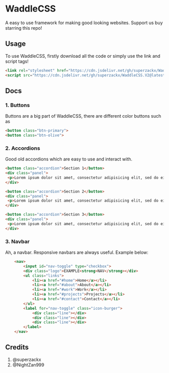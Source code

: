 # WaddleCSS

A easy to use framework for making good looking websites. Support us buy starring this repo!

## Usage

To use WaddleCSS, firstly download all the code or simply use the link and script tags!
```html
<link rel="stylesheet" href="https://cdn.jsdelivr.net/gh/superzackx/WaddleCSS.V2@latest/app.css">
<script src="https://cdn.jsdelivr.net/gh/superzackx/WaddleCSS.V2@latest/script.js"></script>
```

## Docs

### 1. Buttons

Buttons are a big part of WaddleCSS, there are different color buttons such as
 ```html
 <button class="btn-primary">
 <button class="btn-olive">
 ```
 
 ### 2. Accordions
 
 Good old accordions which are easy to use and interact with.
 ```html
 <button class="accordion">Section 1</button>
<div class="panel">
  <p>Lorem ipsum dolor sit amet, consectetur adipisicing elit, sed do eiusmod tempor incididunt ut labore et dolore magna aliqua. Ut enim ad minim veniam, quis nostrud exercitation ullamco laboris nisi ut aliquip ex ea commodo consequat.</p>
</div>

<button class="accordion">Section 2</button>
<div class="panel">
  <p>Lorem ipsum dolor sit amet, consectetur adipisicing elit, sed do eiusmod tempor incididunt ut labore et dolore magna aliqua. Ut enim ad minim veniam, quis nostrud exercitation ullamco laboris nisi ut aliquip ex ea commodo consequat.</p>
</div>

<button class="accordion">Section 3</button>
<div class="panel">
  <p>Lorem ipsum dolor sit amet, consectetur adipisicing elit, sed do eiusmod tempor incididunt ut labore et dolore magna aliqua. Ut enim ad minim veniam, quis nostrud exercitation ullamco laboris nisi ut aliquip ex ea commodo consequat.</p>
</div>
 ```
 
### 3. Navbar

Ah, a navbar. Responsive navbars are always useful. Example below:

```html
    <nav>
        <input id="nav-toggle" type="checkbox">
        <div class="logo">EXAMPLE<strong>NAV</strong></div>
        <ul class="links">
            <li><a href="#home">Home</a></li>
            <li><a href="#about">About</a></li>
            <li><a href="#work">Work</a></li>
            <li><a href="#projects">Projects</a></li>
            <li><a href="#contact">Contact</a></li>
        </ul>
        <label for="nav-toggle" class="icon-burger">
            <div class="line"></div>
            <div class="line"></div>
            <div class="line"></div>
        </label>
    </nav>
```

## Credits

1. @superzackx
2. @NightZan999
